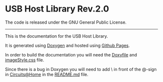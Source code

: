 # USB Host Library Rev.2.0

The code is released under the GNU General Public License.
__________

This is the documentation for the USB Host Library.

It is generated using [Doxygen](http://www.stack.nl/~dimitri/doxygen/) and hosted using [Github Pages](https://help.github.com/categories/20/articles).

In order to build the documentation you will need the [Doxyfile](Doxyfile) and [imageStyle.css](imageStyle.css) file.

Since there is a bug in Doxygen you will need to add \ in front of the @-sign in [Circuits@Home](https://github.com/felis/USB_Host_Shield_2.0#developed-by) in the [README.md](https://github.com/felis/USB_Host_Shield_2.0#developed-by) file.